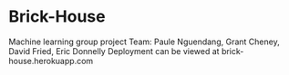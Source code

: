 # Brick-House
Machine learning group project
Team: Paule Nguendang, Grant Cheney, David Fried, Eric Donnelly
Deployment can be viewed at brick-house.herokuapp.com
